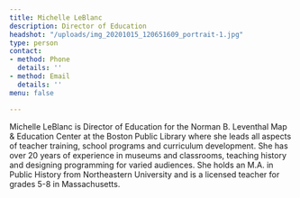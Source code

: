 ```yaml
---
title: Michelle LeBlanc
description: Director of Education
headshot: "/uploads/img_20201015_120651609_portrait-1.jpg"
type: person
contact:
- method: Phone
  details: ''
- method: Email
  details: ''
menu: false

---
```

Michelle LeBlanc is Director of Education for the Norman B. Leventhal Map & Education Center at the Boston Public Library where she leads all aspects of teacher training, school programs and curriculum development. She has over 20 years of experience in museums and classrooms, teaching history and designing programming for varied audiences. She holds an M.A. in Public History from Northeastern University and is a licensed teacher for grades 5-8 in Massachusetts.